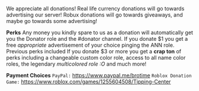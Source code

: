 We appreciate all donations! Real life currency donations will go towards advertising our server! Robux donations will go towards giveaways, and maybe go towards some advertising!

**Perks**
Any money you kindly spare to us as a donation will automatically get you the Donator role and the #donator channel. 
If you donate $1 you get a free *appropriate* advertisement of your choice pinging the ANN role. Previous perks included
If you donate $3 or more you get a **crap ton** of perks including a changeable custom color role, access to all name color roles, the legendary *multicolored role :O* and much more!

**Payment Choices**
`PayPal:` <https://www.paypal.me/brotime>
`Roblox Donation Game:` <https://www.roblox.com/games/1255604508/Tipping-Center>
